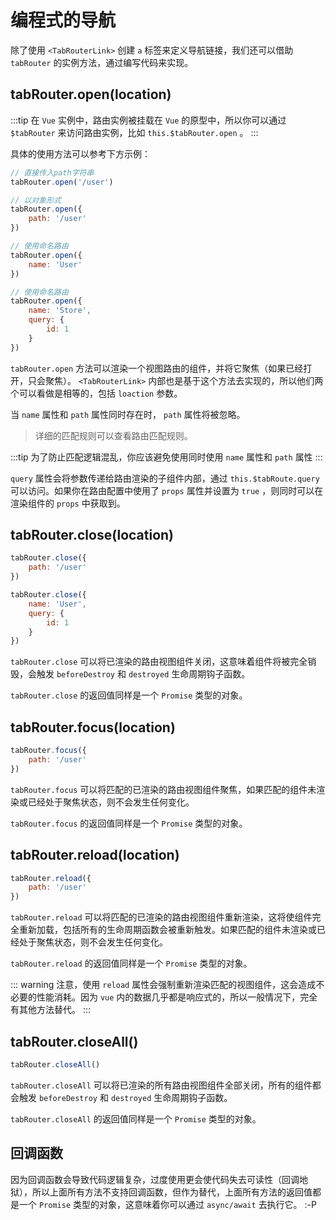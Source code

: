 # 编程式的导航

除了使用 `<TabRouterLink>` 创建 `a` 标签来定义导航链接，我们还可以借助 `tabRouter` 的实例方法，通过编写代码来实现。

## tabRouter.open(location)

:::tip
在 `Vue` 实例中，路由实例被挂载在 `Vue` 的原型中，所以你可以通过 `$tabRouter` 来访问路由实例，比如 `this.$tabRouter.open` 。
:::

具体的使用方法可以参考下方示例：

```javascript
// 直接传入path字符串
tabRouter.open('/user')

// 以对象形式
tabRouter.open({
    path: '/user'
})

// 使用命名路由
tabRouter.open({
    name: 'User'
})

// 使用命名路由
tabRouter.open({
    name: 'Store',
    query: {
        id: 1
    }
})
```

`tabRouter.open` 方法可以渲染一个视图路由的组件，并将它聚焦（如果已经打开，只会聚焦）。 `<TabRouterLink>` 内部也是基于这个方法去实现的，所以他们两个可以看做是相等的，包括 `loaction` 参数。

当 `name` 属性和 `path` 属性同时存在时， `path` 属性将被忽略。

> 详细的匹配规则可以查看<TabRouterLink open="/guide/routeMatch">路由匹配规则</TabRouterLink>。
>  

:::tip
为了防止匹配逻辑混乱，你应该避免使用同时使用 `name` 属性和 `path` 属性
:::

`query` 属性会将参数传递给路由渲染的子组件内部，通过 `this.$tabRoute.query` 可以访问。如果你在路由配置中使用了 `props` 属性并设置为 `true` ，则同时可以在渲染组件的 `props` 中获取到。

## tabRouter.close(location)

```javascript
tabRouter.close({
    path: '/user'
})

tabRouter.close({
    name: 'User',
    query: {
        id: 1
    }
})
```

`tabRouter.close` 可以将已渲染的路由视图组件关闭，这意味着组件将被完全销毁，会触发 `beforeDestroy` 和 `destroyed` 生命周期钩子函数。

`tabRouter.close` 的返回值同样是一个 `Promise` 类型的对象。

## tabRouter.focus(location)

```javascript
tabRouter.focus({
    path: '/user'
})
```

`tabRouter.focus` 可以将匹配的已渲染的路由视图组件聚焦，如果匹配的组件未渲染或已经处于聚焦状态，则不会发生任何变化。

`tabRouter.focus` 的返回值同样是一个 `Promise` 类型的对象。

## tabRouter.reload(location)

```javascript
tabRouter.reload({
    path: '/user'
})
```

`tabRouter.reload` 可以将匹配的已渲染的路由视图组件重新渲染，这将使组件完全重新加载，包括所有的生命周期函数会被重新触发。如果匹配的组件未渲染或已经处于聚焦状态，则不会发生任何变化。

`tabRouter.reload` 的返回值同样是一个 `Promise` 类型的对象。

::: warning
注意，使用 `reload` 属性会强制重新渲染匹配的视图组件，这会造成不必要的性能消耗。因为 `vue` 内的数据几乎都是响应式的，所以一般情况下，完全有其他方法替代。
:::

## tabRouter.closeAll()

```javascript
tabRouter.closeAll()
```

`tabRouter.closeAll` 可以将已渲染的所有路由视图组件全部关闭，所有的组件都会触发 `beforeDestroy` 和 `destroyed` 生命周期钩子函数。

`tabRouter.closeAll` 的返回值同样是一个 `Promise` 类型的对象。

## 回调函数

因为回调函数会导致代码逻辑复杂，过度使用更会使代码失去可读性（回调地狱），所以上面所有方法不支持回调函数，但作为替代，上面所有方法的返回值都是一个 `Promise` 类型的对象，这意味着你可以通过 `async/await` 去执行它。 :-P
